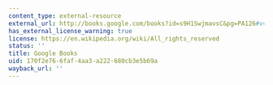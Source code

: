 ```yaml
---
content_type: external-resource
external_url: http://books.google.com/books?id=s9H1SwjmavsC&pg=PA126#v=onepage
has_external_license_warning: true
license: https://en.wikipedia.org/wiki/All_rights_reserved
status: ''
title: Google Books
uid: 170f2e76-6faf-4aa3-a222-680cb3e5b69a
wayback_url: ''
---
```

